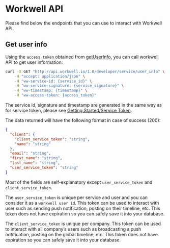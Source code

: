 # Workwell API

Please find below the endpoints that you can use to interact with Workwell API.

## <a name="user-info"></a>Get user info

Using the `access token` obtained from [getUserInfo](js-sdk.md#getuserinfo), you can call workwell API to get user information:

```bash
curl -X GET "http://api.workwell.io/1.0/developer/service/user_info" \
	-H "accept: application/json" \
	-H "ww-service-id: {service_id}" \
	-H "ww-service-signature: {service_signature}" \
	-H "ww-timestamp: {timestamp}" \
	-H "ww-access-token: {access_token}"
```

The service id, signature and timestamp are generated in the same way as for service token, please see [Getting Started/Service Token](./getting-started.md#service-token).

The data returned will have the following format in case of success (200):

```json
{
  "client": {
    "client_service_token": "string",
    "name": "string"
  },
  "email": "string",
  "first_name": "string",
  "last_name": "string",
  "user_service_token": "string"
}
```

Most of the fields are self-explanatory except `user_service_token` and `client_service_token`.

The `user_service_token` is unique per service and user and you can consider it as a `workwell user id`. This token can be used to interact with user such as sending push notification, posting on their timeline, etc. This token does not have expiration so you can safely save it into your database.

The `client_service_token` is unique per company. This token can be used to interact with all company’s users such as broadcasting a push notification, posting on the global timeline, etc. This token does not have expiration so you can safely save it into your database.

<!--
## <a name="timeline-all-users"></a>Post on timeline of all users of a company

## <a name="timeline-some-users"></a>Post on users' timelines

## <a name="notification-all-users"></a>Push notification to all users of a company

## <a name="notification-some-users"></a>Push notification to users
-->
